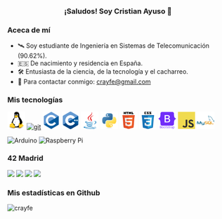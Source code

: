 <p align="center" width="300">
  <h3 align="center">¡Saludos! Soy Cristian Ayuso 👋 </h3>  
</p>

### Aceca de mí
- 🛰️ Soy estudiante de Ingeniería en Sistemas de Telecomunicación (90.62%).
- 🇪🇸 De nacimiento y residencia en España.
- 🛠️ Entusiasta de la ciencia, de la tecnología y el cacharreo.
- 📩 Para contactar conmigo: crayfe@gmail.com


### Mis tecnologías
<p> 
  <a href="https://www.linux.org/" target="_blank" rel="noreferrer"> <img src="https://raw.githubusercontent.com/devicons/devicon/master/icons/linux/linux-original.svg" alt="linux" width="40" height="40"/></a>
  <a href="https://git-scm.com/" target="_blank" rel="noreferrer"> <img src="https://www.vectorlogo.zone/logos/git-scm/git-scm-icon.svg" alt="git" width="40" height="40"/></a>
  <a href="https://www.cprogramming.com/" target="_blank" rel="noreferrer"> <img src="https://raw.githubusercontent.com/devicons/devicon/master/icons/c/c-original.svg" alt="c" width="40" height="40"/></a>
  <a href="https://www.w3schools.com/cpp/" target="_blank" rel="noreferrer"> <img src="https://raw.githubusercontent.com/devicons/devicon/master/icons/cplusplus/cplusplus-original.svg" alt="cplusplus" width="40" height="40"/></a> 
  <a href="https://www.java.com" target="_blank" rel="noreferrer"> <img src="https://raw.githubusercontent.com/devicons/devicon/master/icons/java/java-original.svg" alt="java" width="40" height="40"/></a>
  <a href="https://www.python.org" target="_blank" rel="noreferrer"> <img src="https://raw.githubusercontent.com/devicons/devicon/master/icons/python/python-original.svg" alt="python" width="40" height="40"/></a>
  <a href="https://www.w3.org/html/" target="_blank" rel="noreferrer"> <img src="https://raw.githubusercontent.com/devicons/devicon/master/icons/html5/html5-original-wordmark.svg" alt="html5" width="40" height="40"/></a> 
  <a href="https://www.w3schools.com/css/" target="_blank" rel="noreferrer"> <img src="https://raw.githubusercontent.com/devicons/devicon/master/icons/css3/css3-original-wordmark.svg" alt="css3" width="40" height="40"/></a>
  <a href="https://getbootstrap.com" target="_blank" rel="noreferrer"> <img src="https://raw.githubusercontent.com/devicons/devicon/master/icons/bootstrap/bootstrap-plain-wordmark.svg" alt="bootstrap" width="40" height="40"/></a>
  <a href="https://developer.mozilla.org/en-US/docs/Web/JavaScript" target="_blank" rel="noreferrer"> <img src="https://raw.githubusercontent.com/devicons/devicon/master/icons/javascript/javascript-original.svg" alt="javascript" width="40" height="40"/></a>
  <a href="https://www.mysql.com/" target="_blank" rel="noreferrer"> <img src="https://raw.githubusercontent.com/devicons/devicon/master/icons/mysql/mysql-original-wordmark.svg" alt="mysql" width="40" height="40"/></a> 
</p>

![Arduino](https://img.shields.io/badge/-Arduino-00979D?style=for-the-badge&logo=Arduino&logoColor=white)
![Raspberry Pi](https://img.shields.io/badge/-RaspberryPi-C51A4A?style=for-the-badge&logo=Raspberry-Pi)

### 42 Madrid
<p> 
  <a href=""> <img src="https://github.com/0bvim/42-project-badges/blob/main/badges/libfte.png?raw=true" /></a>
  <a href=""> <img src="https://github.com/0bvim/42-project-badges/blob/main/badges/get_next_linee.png?raw=true" /></a>
  <a href=""> <img src="https://github.com/0bvim/42-project-badges/blob/main/badges/ft_printfe.png?raw=true" /></a>
  <a href=""> <img src="https://github.com/0bvim/42-project-badges/blob/main/badges/born2beroote.png?raw=true" /></a>
</p>

### Mis estadísticas en Github
<p><img align="left" src="https://github-readme-stats.vercel.app/api/top-langs?username=crayfe&show_icons=true&theme=dark&locale=en&layout=compact" alt="crayfe" /></p>

<!---
Crayfe/Crayfe is a ✨ special ✨ repository because its `README.md` (this file) appears on your GitHub profile.
You can click the Preview link to take a look at your changes.
--->
